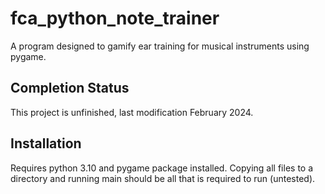 # fca_python_note_trainer
A program designed to gamify ear training for musical instruments using pygame.

## Completion Status
This project is unfinished, last modification February 2024.

## Installation
Requires python 3.10 and pygame package installed. Copying all files to a directory and running main should be all that is required to run (untested).
